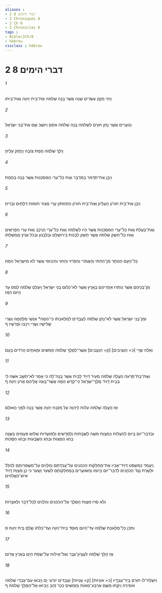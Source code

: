 ```yaml
---
aliases : 
- 2 דברי הימים 8
- 2 Chroniques 8
- 2 Ch 8
- 2 Chronicles 8
tags : 
- Bible/2Ch/8
- hébreu
cssclass : hébreu
---
```


# 2 דברי הימים 8

###### 1
וַיְהִי מִקֵּץ עֶשְׂרִים שָׁנָה אֲשֶׁר בָּנָה שְׁלֹמֹה אֶת־בֵּית יְהוָה וְאֶת־בֵּיתֹו׃
###### 2
וְהֶעָרִים אֲשֶׁר נָתַן חוּרָם לִשְׁלֹמֹה בָּנָה שְׁלֹמֹה אֹתָם וַיֹּושֶׁב שָׁם אֶת־בְּנֵי יִשְׂרָאֵל׃
###### 3
וַיֵּלֶךְ שְׁלֹמֹה חֲמָת צֹובָה וַיֶּחֱזַק עָלֶיהָ׃
###### 4
וַיִּבֶן אֶת־תַּדְמֹר בַּמִּדְבָּר וְאֵת כָּל־עָרֵי הַמִּסְכְּנֹות אֲשֶׁר בָּנָה בַּחֲמָת׃
###### 5
וַיִּבֶן אֶת־בֵּית חֹורֹון הָעֶלְיֹון וְאֶת־בֵּית חֹורֹון הַתַּחְתֹּון עָרֵי מָצֹור חֹומֹות דְּלָתַיִם וּבְרִיחַ׃
###### 6
וְאֶת־בַּעֲלָת וְאֵת כָּל־עָרֵי הַמִּסְכְּנֹות אֲשֶׁר הָיוּ לִשְׁלֹמֹה וְאֵת כָּל־עָרֵי הָרֶכֶב וְאֵת עָרֵי הַפָּרָשִׁים וְאֵת כָּל־חֵשֶׁק שְׁלֹמֹה אֲשֶׁר חָשַׁק לִבְנֹות בִּירוּשָׁלִַם וּבַלְּבָנֹון וּבְכֹל אֶרֶץ מֶמְשַׁלְתֹּו׃
###### 7
כָּל־הָעָם הַנֹּותָר מִן־הַחִתִּי וְהָאֱמֹרִי וְהַפְּרִזִּי וְהַחִוִּי וְהַיְבוּסִי אֲשֶׁר לֹא מִיִּשְׂרָאֵל הֵמָּה׃
###### 8
מִן־בְּנֵיהֶם אֲשֶׁר נֹותְרוּ אַחֲרֵיהֶם בָּאָרֶץ אֲשֶׁר לֹא־כִלּוּם בְּנֵי יִשְׂרָאֵל וַיַּעֲלֵם שְׁלֹמֹה לְמַס עַד הַיֹּום הַזֶּה׃
###### 9
וּמִן־בְּנֵי יִשְׂרָאֵל אֲשֶׁר לֹא־נָתַן שְׁלֹמֹה לַעֲבָדִים לִמְלַאכְתֹּו כִּי־הֵמָּה* אַנְשֵׁי מִלְחָמָה וְשָׂרֵי שָׁלִישָׁיו וְשָׂרֵי רִכְבֹּו וּפָרָשָׁיו׃ ף
###### 10
וְאֵלֶּה שָׂרֵי [כ= הַנְּצִיבִים] [ק= הַנִּצָּבִים] אֲשֶׁר־לַמֶּלֶךְ שְׁלֹמֹה חֲמִשִּׁים וּמָאתָיִם הָרֹדִים בָּעָם׃
###### 11
וְאֶת־בַּת־פַּרְעֹה הֶעֱלָה שְׁלֹמֹה מֵעִיר דָּוִיד לַבַּיִת אֲשֶׁר בָּנָה־לָהּ כִּי אָמַר לֹא־תֵשֵׁב אִשָּׁה לִי בְּבֵית דָּוִיד מֶלֶךְ־יִשְׂרָאֵל כִּי־קֹדֶשׁ הֵמָּה אֲשֶׁר־בָּאָה אֲלֵיהֶם אֲרֹון יְהוָה׃ ף
###### 12
אָז הֶעֱלָה שְׁלֹמֹה עֹלֹות לַיהוָה עַל מִזְבַּח יְהוָה אֲשֶׁר בָּנָה לִפְנֵי הָאוּלָם׃
###### 13
וּבִדְבַר־יֹום בְּיֹום לְהַעֲלֹות כְּמִצְוַת מֹשֶׁה לַשַּׁבָּתֹות וְלֶחֳדָשִׁים וְלַמֹּועֲדֹות שָׁלֹושׁ פְּעָמִים בַּשָּׁנָה בְּחַג הַמַּצֹּות וּבְחַג הַשָּׁבֻעֹות וּבְחַג הַסֻּכֹּות׃
###### 14
וַיַּעֲמֵד כְּמִשְׁפַּט דָּוִיד־אָבִיו אֶת־מַחְלְקֹות הַכֹּהֲנִים עַל־עֲבֹדָתָם וְהַלְוִיִּם עַל־מִשְׁמְרֹותָם לְהַלֵּל וּלְשָׁרֵת נֶגֶד הַכֹּהֲנִים לִדְבַר־יֹום בְּיֹומֹו וְהַשֹּׁועֲרִים בְּמַחְלְקֹותָם לְשַׁעַר וָשָׁעַר כִּי כֵן מִצְוַת דָּוִיד אִישׁ־הָאֱלֹהִים׃
###### 15
וְלֹא סָרוּ מִצְוַת הַמֶּלֶךְ עַל־הַכֹּהֲנִים וְהַלְוִיִּם לְכָל־דָּבָר וְלָאֹצָרֹות׃
###### 16
וַתִּכֹּן כָּל־מְלֶאכֶת שְׁלֹמֹה עַד־הַיֹּום מוּסַד בֵּית־יְהוָה וְעַד־כְּלֹתֹו שָׁלֵם בֵּית יְהוָה׃ ס
###### 17
אָז הָלַךְ שְׁלֹמֹה לְעֶצְיֹון־גֶּבֶר וְאֶל־אֵילֹות עַל־שְׂפַת הַיָּם בְּאֶרֶץ אֱדֹום׃
###### 18
וַיִּשְׁלַח־לֹו חוּרָם בְּיַד־עֲבָדָיו [כ= אֹונִיֹּות] [ק= אֳנִיֹּות] וַעֲבָדִים יֹודְעֵי יָם וַיָּבֹאוּ עִם־עַבְדֵי שְׁלֹמֹה אֹופִירָה וַיִּקְחוּ מִשָּׁם אַרְבַּע־מֵאֹות וַחֲמִשִּׁים כִּכַּר זָהָב וַיָּבִיאוּ אֶל־הַמֶּלֶךְ שְׁלֹמֹה׃ ף
